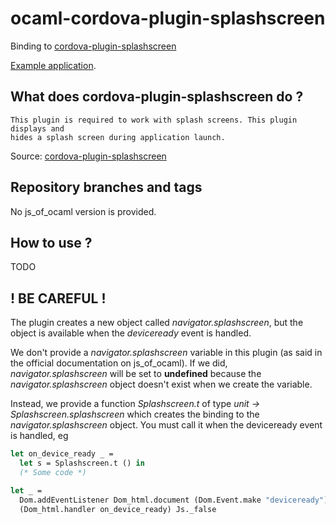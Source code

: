 # ocaml-cordova-plugin-splashscreen

Binding to
[cordova-plugin-splashscreen](https://github.com/apache/cordova-plugin-splashscreen)

[Example
application](https://github.com/dannywillems/ocaml-cordova-plugin-splashscreen-example).

## What does cordova-plugin-splashscreen do ?

```
This plugin is required to work with splash screens. This plugin displays and
hides a splash screen during application launch.
```

Source: [cordova-plugin-splashscreen](https://github.com/apache/cordova-plugin-splashscreen)

## Repository branches and tags

No js_of_ocaml version is provided.

## How to use ?

TODO

## ! BE CAREFUL !

The plugin creates a new object called *navigator.splashscreen*, but the object is
available when the *deviceready* event is handled.

We don't provide a *navigator.splashscreen* variable in this plugin (as said in the official
documentation on js_of_ocaml). If we did, *navigator.splashscreen* will be set to **undefined**
because the *navigator.splashscreen* object doesn't exist when we create the variable.

Instead, we provide a function *Splashscreen.t* of type *unit -> Splashscreen.splashscreen* which creates the
binding to the *navigator.splashscreen* object. You must call it when the deviceready
event is handled, eg

```OCaml
let on_device_ready _ =
  let s = Splashscreen.t () in
  (* Some code *)

let _ =
  Dom.addEventListener Dom_html.document (Dom.Event.make "deviceready")
  (Dom_html.handler on_device_ready) Js._false
```
